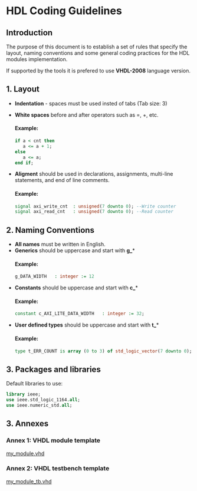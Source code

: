 # HDL Coding Guidelines


##  Introduction

The purpose of this document is to establish 
a set of rules that specify the layout, naming conventions and some general 
coding practices for the HDL modules implementation.

If supported by the tools it is prefered to use **VHDL-2008** language version.  

## 1. Layout

- **Indentation** - spaces must be used insted of tabs (Tab size: 3)
- **White spaces** before and after operators such as =, +, etc.

    #### Example:
    ```vhdl
    if a < cnt then 
       a <= a + 1;
    else 
       a <= a;
    end if;
    ```
- **Aligment** should be used in declarations, assignments, multi-line statements, and end of line comments.

    #### Example:
    ```vhdl
    signal axi_write_cnt  : unsigned(7 downto 0); --Write counter
    signal axi_read_cnt   : unsigned(7 downto 0); --Read counter
    ```

## 2. Naming Conventions

- **All names** must be written in English.
- **Generics** should be uppercase and start with **g_***
    #### Example: 
    ```vhdl
    g_DATA_WIDTH   : integer := 12
    ```
- **Constants** should be uppercase and start with **c_***
    #### Example: 
    ```vhdl
    constant c_AXI_LITE_DATA_WIDTH   : integer := 32;
    ```
- **User defined types** should be uppercase and start with **t_***
    #### Example: 
    ```vhdl
    type t_ERR_COUNT is array (0 to 3) of std_logic_vector(7 downto 0);
    ```

## 3. Packages and libraries

Default libraries to use:
```vhdl
library ieee;
use ieee.std_logic_1164.all;
use ieee.numeric_std.all;
```

## 3. Annexes
### Annex 1: VHDL module template
[my_module.vhd](https://gitlab.com/myriadrf/limeip_hdl/-/blob/6fa19378a3db8195ce9c18d5723c461fdc8e9f2d/templates/my_module.vhd)

### Annex 2: VHDL testbench template
[my_module_tb.vhd](https://gitlab.com/myriadrf/limeip_hdl/-/blob/6fa19378a3db8195ce9c18d5723c461fdc8e9f2d/templates/my_module_tb.vhd)




